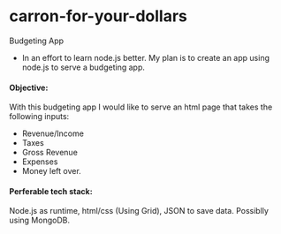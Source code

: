 # carron-for-your-dollars
Budgeting App

- In an effort to learn node.js better. My plan is to create an app using node.js to serve a budgeting app.

#### Objective:
With this budgeting app I would like to serve an html page that takes the following inputs:
- Revenue/Income
- Taxes
- Gross Revenue
- Expenses
- Money left over.


#### Perferable tech stack:
Node.js as runtime, html/css (Using Grid), JSON to save data. Possiblly using MongoDB.  

